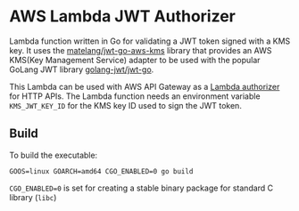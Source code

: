 # AWS Lambda JWT Authorizer

Lambda function written in Go for validating a JWT token signed with a KMS key.
It uses the [matelang/jwt-go-aws-kms](https://github.com/matelang/jwt-go-aws-kms) library that provides an AWS KMS(Key Management Service) adapter to be used with the popular GoLang JWT library [golang-jwt/jwt-go](https://github.com/golang-jwt/jwt).

This Lambda can be used with AWS API Gateway as a [Lambda authorizer](https://docs.aws.amazon.com/apigateway/latest/developerguide/http-api-lambda-authorizer.html) for HTTP APIs.
The Lambda function needs an environment variable `KMS_JWT_KEY_ID` for the KMS key ID used to sign the JWT token.

## Build

To build the executable:

```shell
GOOS=linux GOARCH=amd64 CGO_ENABLED=0 go build
```

`CGO_ENABLED=0` is set for creating a stable binary package for standard C library (`libc`) 
